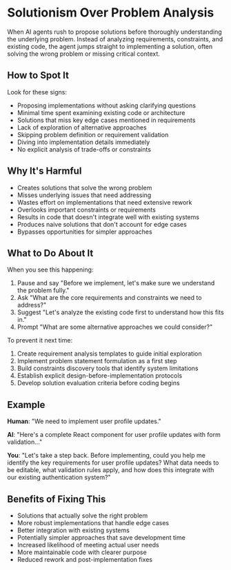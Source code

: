 # Solutionism Over Problem Analysis

When AI agents rush to propose solutions before thoroughly understanding the underlying problem. Instead of analyzing requirements, constraints, and existing code, the agent jumps straight to implementing a solution, often solving the wrong problem or missing critical context.

## How to Spot It

Look for these signs:

- Proposing implementations without asking clarifying questions
- Minimal time spent examining existing code or architecture
- Solutions that miss key edge cases mentioned in requirements
- Lack of exploration of alternative approaches
- Skipping problem definition or requirement validation
- Diving into implementation details immediately
- No explicit analysis of trade-offs or constraints

## Why It's Harmful

- Creates solutions that solve the wrong problem
- Misses underlying issues that need addressing
- Wastes effort on implementations that need extensive rework
- Overlooks important constraints or requirements
- Results in code that doesn't integrate well with existing systems
- Produces naive solutions that don't account for edge cases
- Bypasses opportunities for simpler approaches

## What to Do About It

When you see this happening:

1. Pause and say "Before we implement, let's make sure we understand the problem fully."
2. Ask "What are the core requirements and constraints we need to address?"
3. Suggest "Let's analyze the existing code first to understand how this fits in."
4. Prompt "What are some alternative approaches we could consider?"

To prevent it next time:

1. Create requirement analysis templates to guide initial exploration
2. Implement problem statement formulation as a first step
3. Build constraints discovery tools that identify system limitations
4. Establish explicit design-before-implementation protocols
5. Develop solution evaluation criteria before coding begins

## Example

**Human**: "We need to implement user profile updates."

**AI**: "Here's a complete React component for user profile updates with form validation..."

**You**: "Let's take a step back. Before implementing, could you help me identify the key requirements for user profile updates? What data needs to be editable, what validation rules apply, and how does this integrate with our existing authentication system?"

## Benefits of Fixing This

- Solutions that actually solve the right problem
- More robust implementations that handle edge cases
- Better integration with existing systems
- Potentially simpler approaches that save development time
- Increased likelihood of meeting actual user needs
- More maintainable code with clearer purpose
- Reduced rework and post-implementation fixes
